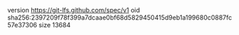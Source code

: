 version https://git-lfs.github.com/spec/v1
oid sha256:2397209f78f399a7dcaae0bf68d5829450415d9eb1a199680c0887fc57e37306
size 13684
